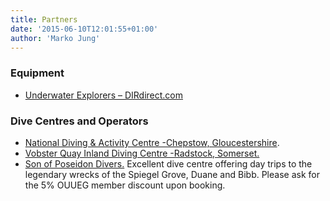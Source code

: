 ```yaml
---
title: Partners
date: '2015-06-10T12:01:55+01:00'
author: 'Marko Jung'
---
```


### Equipment

- [](http://www.simplyscuba.com/)[Underwater Explorers – DIRdirect.com](https://www.dirdirect.com)

### Dive Centres and Operators

- [National Diving &amp; Activity Centre -Chepstow, Gloucestershire](http://www.ndac.co.uk/).
- [Vobster Quay Inland Diving Centre -Radstock, Somerset.](http://www.vobster.com/)
- [Son of Poseidon Divers.](http://www.sopdivers.com/) [  ](http://www.sopdivers.com/)Excellent dive centre offering day trips to the legendary wrecks of the Spiegel Grove, Duane and Bibb. Please ask for the 5% OUUEG member discount upon booking.
